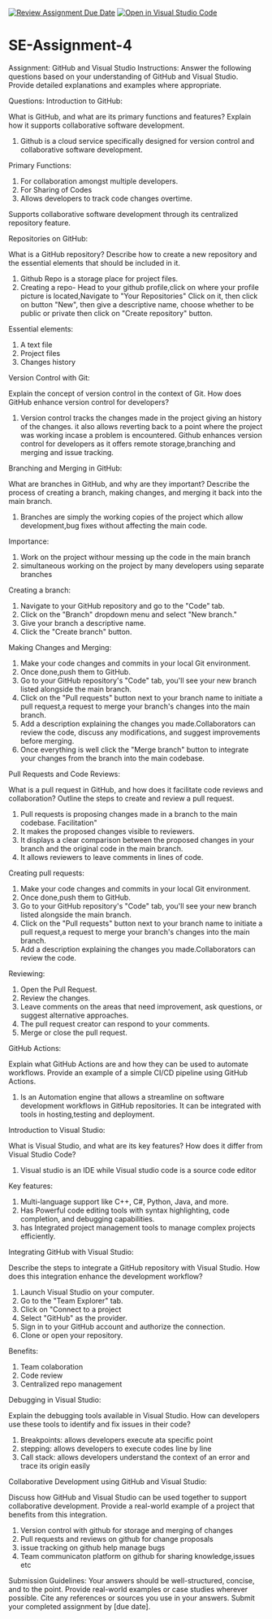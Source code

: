 [![Review Assignment Due Date](https://classroom.github.com/assets/deadline-readme-button-22041afd0340ce965d47ae6ef1cefeee28c7c493a6346c4f15d667ab976d596c.svg)](https://classroom.github.com/a/GvXCZgfk)
[![Open in Visual Studio Code](https://classroom.github.com/assets/open-in-vscode-2e0aaae1b6195c2367325f4f02e2d04e9abb55f0b24a779b69b11b9e10269abc.svg)](https://classroom.github.com/online_ide?assignment_repo_id=15292198&assignment_repo_type=AssignmentRepo)
# SE-Assignment-4
Assignment: GitHub and Visual Studio
Instructions:
Answer the following questions based on your understanding of GitHub and Visual Studio. Provide detailed explanations and examples where appropriate.

Questions:
Introduction to GitHub:

What is GitHub, and what are its primary functions and features? Explain how it supports collaborative software development.

1. Github is a cloud service specifically designed for version control and collaborative software development.

Primary Functions:
1. For collaboration amongst multiple developers.
2. For Sharing of Codes
3. Allows developers to track code changes overtime.

Supports collaborative software development through its centralized repository feature.



Repositories on GitHub:

What is a GitHub repository? Describe how to create a new repository and the essential elements that should be included in it.

   1. Github Repo is a storage place for project files.
   2. Creating a repo- Head to your github profile,click on where your profile picture is located,Navigate to "Your Repositories" Click on it, then click on button "New", then give a descriptive name, choose whether to be public or private then click on "Create repository" button.

Essential elements:
1. A text file
2. Project files
3. Changes history


Version Control with Git:

Explain the concept of version control in the context of Git. How does GitHub enhance version control for developers?

1. Version control tracks the changes made in the project giving an history of the changes. it also allows reverting back to a point where the project was working incase a problem is encountered.
Github enhances version control for developers as it offers remote storage,branching and merging and issue tracking.



Branching and Merging in GitHub:

What are branches in GitHub, and why are they important? Describe the process of creating a branch, making changes, and merging it back into the main branch.
1. Branches are simply the working copies of the project which allow development,bug fixes without affecting the main code.

Importance:
1. Work on the project withour messing up the code in the main branch
2. simultaneous working on the project by many developers using separate branches

Creating a branch:
1. Navigate to your GitHub repository and go to the "Code" tab.
2. Click on the "Branch" dropdown menu and select "New branch."
3. Give your branch a descriptive name.
4. Click the "Create branch" button.

Making Changes and Merging:
1. Make your code changes and commits in your local Git environment.
2. Once done,push them to GitHub.
3. Go to your GitHub repository's "Code" tab, you'll see your new branch listed alongside the main branch.
4. Click on the "Pull requests" button next to your branch name to initiate a pull request,a request to merge your branch's changes into the main branch.
5. Add a description explaining the changes you made.Collaborators can review the code, discuss any modifications, and suggest improvements before merging.
6. Once everything is well click the "Merge branch" button to integrate your changes from the branch into the main codebase.



Pull Requests and Code Reviews:

What is a pull request in GitHub, and how does it facilitate code reviews and collaboration? Outline the steps to create and review a pull request.
1. Pull requests is proposing changes made in a branch to the main codebase.
Facilitation"
1. It makes the proposed changes visible to reviewers.
2. It displays a clear comparison between the proposed changes in your branch and the original code in the main branch.
3. It allows reviewers to leave comments in lines of code.

Creating pull requests:
1. Make your code changes and commits in your local Git environment.
2. Once done,push them to GitHub.
3. Go to your GitHub repository's "Code" tab, you'll see your new branch listed alongside the main branch.
4. Click on the "Pull requests" button next to your branch name to initiate a pull request,a request to merge your branch's changes into the main branch.
5. Add a description explaining the changes you made.Collaborators can review the code.

Reviewing:
1. Open the Pull Request.
2. Review the changes.
3. Leave comments on the areas that need improvement, ask questions, or suggest alternative approaches.
4. The pull request creator can respond to your comments.
5. Merge or close the pull request.


GitHub Actions:

Explain what GitHub Actions are and how they can be used to automate workflows. Provide an example of a simple CI/CD pipeline using GitHub Actions.
1. Is an Automation engine that allows a streamline on software development workflows in GitHub repositories. It can be integrated with tools in hosting,testing and deployment.


Introduction to Visual Studio:

What is Visual Studio, and what are its key features? How does it differ from Visual Studio Code?
1. Visual studio is an IDE while Visual studio code is a source code editor

Key features:
1. Multi-language support like C++, C#, Python, Java, and more.
2. Has Powerful code editing tools with syntax highlighting, code completion, and debugging capabilities.
3. has Integrated project management tools to manage complex projects efficiently.



Integrating GitHub with Visual Studio:

Describe the steps to integrate a GitHub repository with Visual Studio. How does this integration enhance the development workflow?

1. Launch Visual Studio on your computer.
2. Go to the "Team Explorer" tab.
3. Click on "Connect to a project
4. Select "GitHub" as the provider.
5. Sign in to your GitHub account and authorize the connection.
6. Clone or open your repository.

Benefits:
1. Team colaboration
2. Code review
3. Centralized repo management




Debugging in Visual Studio:

Explain the debugging tools available in Visual Studio. How can developers use these tools to identify and fix issues in their code?

1. Breakpoints: allows developers execute ata specific point
2. stepping: allows developers to execute codes line by line
3. Call stack: allows developers understand the context of an error and trace its origin easily



Collaborative Development using GitHub and Visual Studio:

Discuss how GitHub and Visual Studio can be used together to support collaborative development. Provide a real-world example of a project that benefits from this integration.

1. Version control with github for storage and merging of changes
2. Pull requests and reviews on github for change proposals
3. issue tracking on github help manage bugs
4. Team communicaton platform on github for sharing knowledge,issues etc




Submission Guidelines:
Your answers should be well-structured, concise, and to the point.
Provide real-world examples or case studies wherever possible.
Cite any references or sources you use in your answers.
Submit your completed assignment by [due date].
